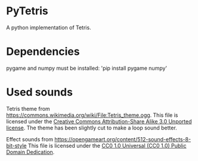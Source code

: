 # PyTetris
A python implementation of Tetris.


# Dependencies
pygame and numpy must be installed:
'pip install pygame numpy'

# Used sounds
Tetris theme from https://commons.wikimedia.org/wiki/File:Tetris_theme.ogg.
This file is licensed under the [Creative Commons Attribution-Share Alike 3.0 Unported license](https://creativecommons.org/licenses/by-sa/3.0/deed.en).
The theme has been slightly cut to make a loop sound better.

Effect sounds from https://opengameart.org/content/512-sound-effects-8-bit-style
This file is licensed under the [CC0 1.0 Universal (CC0 1.0) Public Domain Dedication](https://creativecommons.org/publicdomain/zero/1.0/).